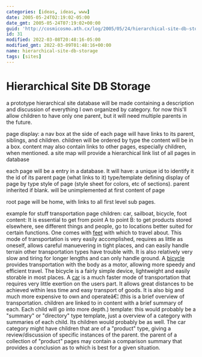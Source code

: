 ```yaml
---
categories: [ideas, ideas, www]
date: 2005-05-24T02:19:02-05:00
date_gmt: 2005-05-24T07:19:02+00:00
guid: 'http://cosmicosmo.ath.cx/log/2005/05/24/hierarchical-site-db-storage/'
id: 31
modified: 2022-03-08T20:48:16-05:00
modified_gmt: 2022-03-09T01:48:16+00:00
name: hierarchical-site-db-storage
tags: [sites]
---
```


Hierarchical Site DB Storage
============================

a prototype hierarchical site database will be made containing a description and discussion of everything I own organized by category.  for now this'll allow children to have only one parent, but it will need multiple parents in the future.

page display:
a nav box at the side of each page will have links to its parent, siblings, and children.  children will be ordered by type
the content will be in a box.  content may also contain links to other pages, especially children, when mentioned.
a site map will provide a hierarchical link list of all pages in database

each page will be a entry in a database.  It will have:
a unique id to identify it
the id of its parent page (what links to it)
type/template defining display of page by type
style of page (style sheet for colors, etc of sections).  parent inherited if blank.  will be unimplemented at first
content of page

root page will be home, with links to all first level sub pages. 

example for stuff
transportation page
children: car, sailboat, bicycle, foot
content: It is essential to get from point A to point B: to get products stored elsewhere, see different things and people, go to locations better suited for certain functions.  One comes with <u>feet</u> with which to travel about.  This mode of transportation is very easily accomplished, requires as little as oneself, allows careful manuevering in tight places, and can easily handle terrain other transportation types have trouble with.  It is also relatively very slow and tiring for longer lengths and can only handle ground.  A <u>bicycle</u> provides transportation with the body as a motor, allowing more speedy and efficient travel.  The bicycle is a fairly simple device, lightweight and easily storable in most places.  A <u>car</u> is a much faster mode of transportation that requires very little exertion on the users part.  It allows great distances to be achieved within less time and easy transport of goods.  It is also big and much more expensive to own and operateâ€¦
(this is a brief overview of transportation.  children are linked to in content with a brief summary of each.  Each child will go into more depth.)
template: this would probably be a "summary" or "directory" type template, just a overview of a category with summaries of each child.  Its children would probably be as well.  The car category might have children that are of a "product" type, giving a review/discussion of specific instances of the parent.  the parent of a collection of  "product" pages may contain a comparison summary that provides a conclusion as to which is best for a given situation.
